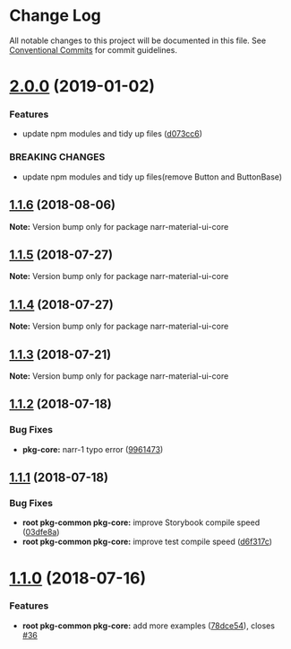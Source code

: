# Change Log

All notable changes to this project will be documented in this file.
See [Conventional Commits](https://conventionalcommits.org) for commit guidelines.

# [2.0.0](https://github.com/narr/narr-material-ui/compare/narr-material-ui-core@1.1.6...narr-material-ui-core@2.0.0) (2019-01-02)

### Features

- update npm modules and tidy up files ([d073cc6](https://github.com/narr/narr-material-ui/commit/d073cc6))

### BREAKING CHANGES

- update npm modules and tidy up files(remove Button and ButtonBase)

<a name="1.1.6"></a>

## [1.1.6](https://github.com/narr/narr-material-ui/compare/narr-material-ui-core@1.1.5...narr-material-ui-core@1.1.6) (2018-08-06)

**Note:** Version bump only for package narr-material-ui-core

<a name="1.1.5"></a>

## [1.1.5](https://github.com/narr/narr-material-ui/compare/narr-material-ui-core@1.1.4...narr-material-ui-core@1.1.5) (2018-07-27)

**Note:** Version bump only for package narr-material-ui-core

<a name="1.1.4"></a>

## [1.1.4](https://github.com/narr/narr-material-ui/compare/narr-material-ui-core@1.1.3...narr-material-ui-core@1.1.4) (2018-07-27)

**Note:** Version bump only for package narr-material-ui-core

<a name="1.1.3"></a>

## [1.1.3](https://github.com/narr/narr-material-ui/compare/narr-material-ui-core@1.1.2...narr-material-ui-core@1.1.3) (2018-07-21)

**Note:** Version bump only for package narr-material-ui-core

<a name="1.1.2"></a>

## [1.1.2](https://github.com/narr/narr-material-ui/compare/narr-material-ui-core@1.1.1...narr-material-ui-core@1.1.2) (2018-07-18)

### Bug Fixes

- **pkg-core:** narr-1 typo error ([9961473](https://github.com/narr/narr-material-ui/commit/9961473))

<a name="1.1.1"></a>

## [1.1.1](https://github.com/narr/narr-material-ui/compare/narr-material-ui-core@1.1.0...narr-material-ui-core@1.1.1) (2018-07-18)

### Bug Fixes

- **root pkg-common pkg-core:** improve Storybook compile speed ([03dfe8a](https://github.com/narr/narr-material-ui/commit/03dfe8a))
- **root pkg-common pkg-core:** improve test compile speed ([d6f317c](https://github.com/narr/narr-material-ui/commit/d6f317c))

<a name="1.1.0"></a>

# [1.1.0](https://github.com/narr/narr-material-ui/compare/narr-material-ui-core@1.0.0...narr-material-ui-core@1.1.0) (2018-07-16)

### Features

- **root pkg-common pkg-core:** add more examples ([78dce54](https://github.com/narr/narr-material-ui/commit/78dce54)), closes [#36](https://github.com/narr/narr-material-ui/issues/36)
